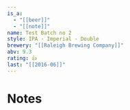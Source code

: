 ```yaml
---
is_a:
  - "[[beer]]"
  - "[[note]]"
name: Test Batch no 2
style: IPA - Imperial - Double
brewery: "[[Raleigh Brewing Company]]"
abv: 9.3
rating: 👍
last: "[[2016-06]]"
---
```

# Notes

